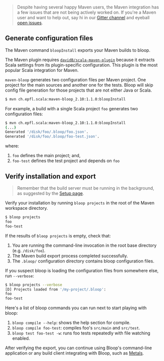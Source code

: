 > Despite having several happy Maven users, the Maven integration has a few issues that are not
being actively worked on. If you're a Maven user and want to help out, say hi in our [Gitter
channel](https://gitter.im/scalacenter/bloop) and eyeball [open
issues](https://github.com/scalacenter/bloop/issues?q=is%3Aissue+is%3Aopen+sort%3Aupdated-desc+label%3Amaven).

## Generate configuration files

The Maven command `bloopInstall` exports your Maven builds to bloop.

The Maven plugin requires
[`davidB/scala-maven-plugin`](https://github.com/davidB/scala-maven-plugin/) because it extracts
Scala settings from its plugin-specific configuration. This plugin is the most popular Scala
integration for Maven.

`maven-bloop` generates two configuration files per Maven project. One project for the main sources
and another one for the tests. Bloop will skip config file generation for those projects that are
not either Java or Scala.

```bash
$ mvn ch.epfl.scala:maven-bloop_2.10:1.1.0:bloopInstall
```

For example, a build with a single Scala project `foo` generates two configuration files:

```bash
$ mvn ch.epfl.scala:maven-bloop_2.10:1.1.0:bloopInstall
(...)
Generated '/disk/foo/.bloop/foo.json'.
Generated '/disk/foo/.bloop/foo-test.json'.
```

where:
1. `foo` defines the main project; and,
1. `foo-test` defines the test project and depends on `foo`

## Verify installation and export

> Remember that the build server must be running in the background, as suggested by the [Setup
page](/setup).

Verify your installation by running `bloop projects` in the root of the Maven workspace directory.

```bash
$ bloop projects
foo
foo-test
```

If the results of `bloop projects` is empty, check that:

1. You are running the command-line invocation in the root base directory (e.g. `/disk/foo`).
1. The Maven build export process completed successfully.
1. The `.bloop/` configuration directory contains bloop configuration files.

If you suspect bloop is loading the configuration files from somewhere else, run `--verbose`:

```bash
$ bloop projects --verbose
[D] Projects loaded from '/my-project/.bloop':
foo
foo-test
```

Here's a list of bloop commands you can run next to start playing with bloop:

1. `bloop compile --help`: shows the help section for compile.
1. `bloop compile foo-test`: compiles foo's `src/main` and `src/test`.
1. `bloop test foo-test -w`: runs foo tests repeatedly with file watching enabled.

After verifying the export, you can continue using Bloop's command-line application or any build
client integrating with Bloop, such as [Metals](https://scalameta.org/metals/).
